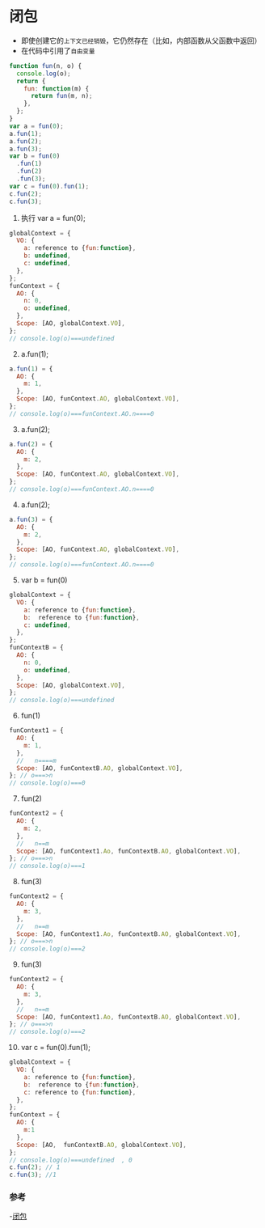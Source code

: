 # 闭包

- 即使创建它的`上下文已经销毁`，它仍然存在（比如，内部函数从父函数中返回）
- 在代码中引用了`自由变量`

```js
function fun(n, o) {
  console.log(o);
  return {
    fun: function(m) {
      return fun(m, n);
    },
  };
}
var a = fun(0);
a.fun(1);
a.fun(2);
a.fun(3);
var b = fun(0)
  .fun(1)
  .fun(2)
  .fun(3);
var c = fun(0).fun(1);
c.fun(2);
c.fun(3);
```

1. 执行 var a = fun(0);

```js
globalContext = {
  VO: {
    a: reference to {fun:function},
    b: undefined,
    c: undefined,
  },
};
funContext = {
  AO: {
    n: 0,
    o: undefined,
  },
  Scope: [AO, globalContext.VO],
};
// console.log(o)===undefined
```

2. a.fun(1);

```js
a.fun(1) = {
  AO: {
    m: 1,
  },
  Scope: [AO, funContext.AO, globalContext.VO],
};
// console.log(o)===funContext.AO.n====0
```

3. a.fun(2);

```js
a.fun(2) = {
  AO: {
    m: 2,
  },
  Scope: [AO, funContext.AO, globalContext.VO],
};
// console.log(o)===funContext.AO.n====0
```

4. a.fun(2);

```js
a.fun(3) = {
  AO: {
    m: 2,
  },
  Scope: [AO, funContext.AO, globalContext.VO],
};
// console.log(o)===funContext.AO.n====0
```

5. var b = fun(0)

```js
globalContext = {
  VO: {
    a: reference to {fun:function},
    b:  reference to {fun:function},
    c: undefined,
  },
};
funContextB = {
  AO: {
    n: 0,
    o: undefined,
  },
  Scope: [AO, globalContext.VO],
};
// console.log(o)===undefined
```

6. fun(1)

```js
funContext1 = {
  AO: {
    m: 1,
  },
  //   n====m
  Scope: [AO, funContextB.AO, globalContext.VO],
}; // o===>n
// console.log(o)===0
```

7. fun(2)

```js
funContext2 = {
  AO: {
    m: 2,
  },
  //   n==m
  Scope: [AO, funContext1.Ao, funContextB.AO, globalContext.VO],
}; // o===>n
// console.log(o)===1
```

8. fun(3)

```js
funContext2 = {
  AO: {
    m: 3,
  },
  //   n==m
  Scope: [AO, funContext1.Ao, funContextB.AO, globalContext.VO],
}; // o===>n
// console.log(o)===2
```

9. fun(3)

```js
funContext2 = {
  AO: {
    m: 3,
  },
  //   n==m
  Scope: [AO, funContext1.Ao, funContextB.AO, globalContext.VO],
}; // o===>n
// console.log(o)===2
```

10. var c = fun(0).fun(1);

```js
globalContext = {
  VO: {
    a: reference to {fun:function},
    b:  reference to {fun:function},
    c: reference to {fun:function},
  },
};
funContext = {
  AO: {
    m:1
  },
  Scope: [AO,  funContextB.AO, globalContext.VO],
};
// console.log(o)===undefined  , 0
c.fun(2); // 1
c.fun(3); //1
```

### 参考

-[闭包](https://juejin.cn/post/6844903475998900237)
